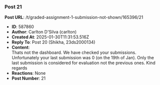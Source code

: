 ### Post 21
**Post URL**: /t/graded-assignment-1-submission-not-shown/165396/21
- **ID**: 587860
- **Author**: Carlton D'Silva (carlton)
- **Created At**: 2025-01-30T11:31:53.516Z
- **Reply To**: Post 20 (Shikha, 23ds2000134)
- **Content**:  
  Thats not the dashboard.
We have checked your submissions. Unfortunately your last submission was 0 (on the 19th of Jan). Only the last submission is considered for evaluation not the previous ones.
Kind regards
- **Reactions**: None
- **Post Number**: 21

